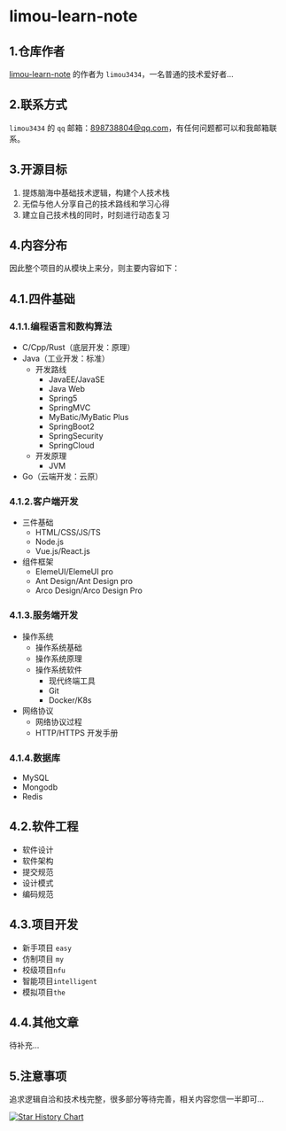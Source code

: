# limou-learn-note

## 1.仓库作者

[limou-learn-note](https://gitee.com/limou3434/limou-learn-note/) 的作者为 `limou3434`，一名普通的技术爱好者...

## 2.联系方式

`limou3434` 的 `qq` 邮箱：898738804@qq.com，有任何问题都可以和我邮箱联系。

## 3.开源目标

1.   提炼脑海中基础技术逻辑，构建个人技术栈
2.   无偿与他人分享自己的技术路线和学习心得
3.   建立自己技术栈的同时，时刻进行动态复习

## 4.内容分布

因此整个项目的从模块上来分，则主要内容如下：

## 4.1.四件基础

### 4.1.1.编程语言和数构算法

-   C/Cpp/Rust（底层开发：原理）
-   Java（工业开发：标准）
    -   开发路线
        -   JavaEE/JavaSE
        -   Java Web
        -   Spring5
        -   SpringMVC
        -   MyBatic/MyBatic Plus
        -   SpringBoot2
        -   SpringSecurity
        -   SpringCloud
    -   开发原理
        -   JVM
-   Go（云端开发：云原）

### 4.1.2.客户端开发

-   三件基础
    -   HTML/CSS/JS/TS
    -   Node.js
    -   Vue.js/React.js
-   组件框架
    -   ElemeUI/ElemeUI pro
    -   Ant Design/Ant Design pro
    -   Arco Design/Arco Design Pro

### 4.1.3.服务端开发

-   操作系统
    -   操作系统基础
    -   操作系统原理
    -   操作系统软件
        -   现代终端工具
        -   Git
        -   Docker/K8s
-   网络协议
    -   网络协议过程
    -   HTTP/HTTPS 开发手册

### 4.1.4.数据库

-   MySQL
-   Mongodb
-   Redis

## 4.2.软件工程

-   软件设计
-   软件架构
-   提交规范
-   设计模式
-   编码规范

## 4.3.项目开发

-   新手项目 `easy`
-   仿制项目 `my`
-   校级项目`nfu` 
-   智能项目`intelligent` 
-   模拟项目`the` 

## 4.4.其他文章

待补充...

## 5.注意事项

追求逻辑自洽和技术栈完整，很多部分等待完善，相关内容您信一半即可...

[![Star History Chart](https://api.star-history.com/svg?repos=xiaogithubooo/LimouLearnNote&type=Date)](https://star-history.com/#xiaogithubooo/LimouLearnNote&Date)
